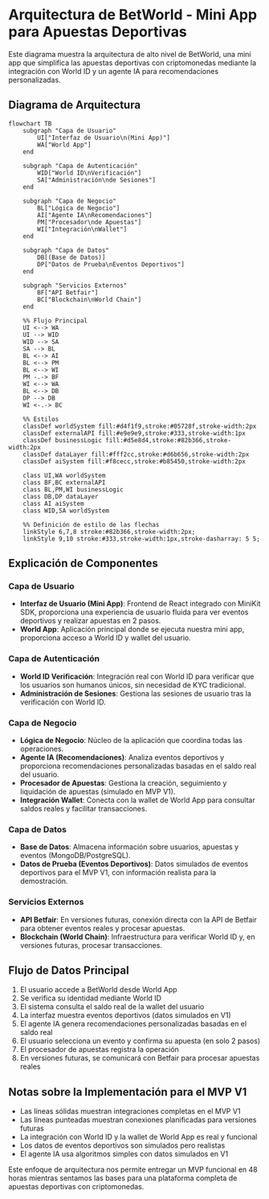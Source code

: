 # Arquitectura de BetWorld - Mini App para Apuestas Deportivas

Este diagrama muestra la arquitectura de alto nivel de BetWorld, una mini app que simplifica las apuestas deportivas con criptomonedas mediante la integración con World ID y un agente IA para recomendaciones personalizadas.

## Diagrama de Arquitectura

```mermaid
flowchart TB
    subgraph "Capa de Usuario"
        UI["Interfaz de Usuario\n(Mini App)"]
        WA["World App"]
    end

    subgraph "Capa de Autenticación"
        WID["World ID\nVerificación"]
        SA["Administración\nde Sesiones"]
    end

    subgraph "Capa de Negocio"
        BL["Lógica de Negocio"]
        AI["Agente IA\nRecomendaciones"]
        PM["Procesador\nde Apuestas"]
        WI["Integración\nWallet"]
    end

    subgraph "Capa de Datos"
        DB[(Base de Datos)]
        DP["Datos de Prueba\nEventos Deportivos"]
    end

    subgraph "Servicios Externos"
        BF["API Betfair"]
        BC["Blockchain\nWorld Chain"]
    end

    %% Flujo Principal
    UI <--> WA
    UI --> WID
    WID --> SA
    SA --> BL
    BL <--> AI
    BL <--> PM
    BL <--> WI
    PM -.-> BF
    WI <--> WA
    BL <--> DB
    DP --> DB
    WI <-.-> BC

    %% Estilos
    classDef worldSystem fill:#d4f1f9,stroke:#05728f,stroke-width:2px
    classDef externalAPI fill:#e9e9e9,stroke:#333,stroke-width:1px
    classDef businessLogic fill:#d5e8d4,stroke:#82b366,stroke-width:2px
    classDef dataLayer fill:#fff2cc,stroke:#d6b656,stroke-width:2px
    classDef aiSystem fill:#f8cecc,stroke:#b85450,stroke-width:2px

    class UI,WA worldSystem
    class BF,BC externalAPI
    class BL,PM,WI businessLogic
    class DB,DP dataLayer
    class AI aiSystem
    class WID,SA worldSystem

    %% Definición de estilo de las flechas
    linkStyle 6,7,8 stroke:#82b366,stroke-width:2px;
    linkStyle 9,10 stroke:#333,stroke-width:1px,stroke-dasharray: 5 5;
```

## Explicación de Componentes

### Capa de Usuario
- **Interfaz de Usuario (Mini App)**: Frontend de React integrado con MiniKit SDK, proporciona una experiencia de usuario fluida para ver eventos deportivos y realizar apuestas en 2 pasos.
- **World App**: Aplicación principal donde se ejecuta nuestra mini app, proporciona acceso a World ID y wallet del usuario.

### Capa de Autenticación
- **World ID Verificación**: Integración real con World ID para verificar que los usuarios son humanos únicos, sin necesidad de KYC tradicional.
- **Administración de Sesiones**: Gestiona las sesiones de usuario tras la verificación con World ID.

### Capa de Negocio
- **Lógica de Negocio**: Núcleo de la aplicación que coordina todas las operaciones.
- **Agente IA (Recomendaciones)**: Analiza eventos deportivos y proporciona recomendaciones personalizadas basadas en el saldo real del usuario.
- **Procesador de Apuestas**: Gestiona la creación, seguimiento y liquidación de apuestas (simulado en MVP V1).
- **Integración Wallet**: Conecta con la wallet de World App para consultar saldos reales y facilitar transacciones.

### Capa de Datos
- **Base de Datos**: Almacena información sobre usuarios, apuestas y eventos (MongoDB/PostgreSQL).
- **Datos de Prueba (Eventos Deportivos)**: Datos simulados de eventos deportivos para el MVP V1, con información realista para la demostración.

### Servicios Externos
- **API Betfair**: En versiones futuras, conexión directa con la API de Betfair para obtener eventos reales y procesar apuestas.
- **Blockchain (World Chain)**: Infraestructura para verificar World ID y, en versiones futuras, procesar transacciones.

## Flujo de Datos Principal

1. El usuario accede a BetWorld desde World App
2. Se verifica su identidad mediante World ID
3. El sistema consulta el saldo real de la wallet del usuario
4. La interfaz muestra eventos deportivos (datos simulados en V1)
5. El agente IA genera recomendaciones personalizadas basadas en el saldo real
6. El usuario selecciona un evento y confirma su apuesta (en solo 2 pasos)
7. El procesador de apuestas registra la operación
8. En versiones futuras, se comunicará con Betfair para procesar apuestas reales

## Notas sobre la Implementación para el MVP V1

- Las líneas sólidas muestran integraciones completas en el MVP V1
- Las líneas punteadas muestran conexiones planificadas para versiones futuras
- La integración con World ID y la wallet de World App es real y funcional
- Los datos de eventos deportivos son simulados pero realistas
- El agente IA usa algoritmos simples con datos simulados en V1

Este enfoque de arquitectura nos permite entregar un MVP funcional en 48 horas mientras sentamos las bases para una plataforma completa de apuestas deportivas con criptomonedas.